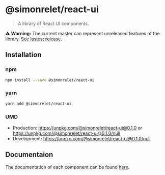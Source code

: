 <!--
  THIS FILE WAS GENERATED!
  Don't make any changes in it, update README-template.md instead.
-->

# @simonrelet/react-ui

> A library of React UI components.

⚠️ **Warning:** The current master can represent unreleased features of the library.
[See lastest release](https://github.com/simonrelet/react-libraries/tree/react-ui-0.1.0/packages/react-ui).

## Installation

### npm

```sh
npm install --save @simonrelet/react-ui
```

### yarn

```sh
yarn add @simonrelet/react-ui
```

### UMD

- Production: https://unpkg.com/@simonrelet/react-ui@0.1.0 or https://unpkg.com/@simonrelet/react-ui@0.1.0/null
- Development: https://unpkg.com/@simonrelet/react-ui@0.1.0/null

## Documentaion

The documentation of each component can be found [here](https://github.com/simonrelet/react-libraries/tree/react-ui-0.1.0/packages/react-ui/docs).
